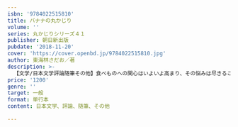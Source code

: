 ```yaml
---
isbn: '9784022515810'
title: バナナの丸かじり
volume: ''
series: 丸かじりシリーズ４１
publisher: 朝日新出版
pubdate: '2018-11-20'
cover: 'https://cover.openbd.jp/9784022515810.jpg'
author: 東海林さだお／著
description: >-
  【文学/日本文学評論随筆その他】食べものへの関心はいよいよ高まり、その悩みは尽きることがない。バナナの皮を踏むと果たして本当に滑って転ぶのだろうか？　体を張っての大実験、結果やいかに……。抱腹絶倒の東海林ワールド、シリーズ第41弾！　超長寿連載「あれも食いたいこれも食いたい」最新刊。
price: '1200'
genre: ''
target: 一般
format: 単行本
content: 日本文学、評論、随筆、その他

---
```

